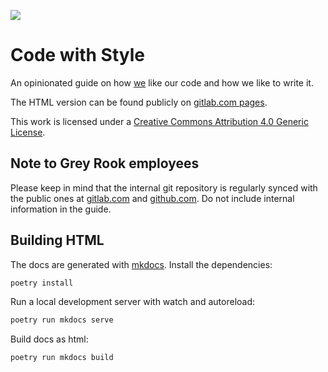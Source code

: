 ![](https://i.creativecommons.org/l/by/4.0/80x15.png)

# Code with Style

An opinionated guide on how [we](https://www.greyrook.com) like our code and how we like to write it.

The HTML version can be found publicly on [gitlab.com pages](https://greyrook.gitlab.io/code-with-style/).

This work is licensed under a [Creative Commons Attribution 4.0 Generic License](http://creativecommons.org/licenses/by/4.0/).


## Note to Grey Rook employees

Please keep in mind that the internal git repository is regularly synced with the public ones at [gitlab.com](https://gitlab.com/GreyRook/code-with-style) and [github.com](https://github.com/GreyRook/code-with-style).  Do not include internal information in the guide.


## Building HTML

The docs are generated with [mkdocs](https://www.mkdocs.org/).
Install the dependencies:

```bash
poetry install
```

Run a local development server with watch and autoreload:

```bash
poetry run mkdocs serve
```

Build docs as html:

```bash
poetry run mkdocs build
```
